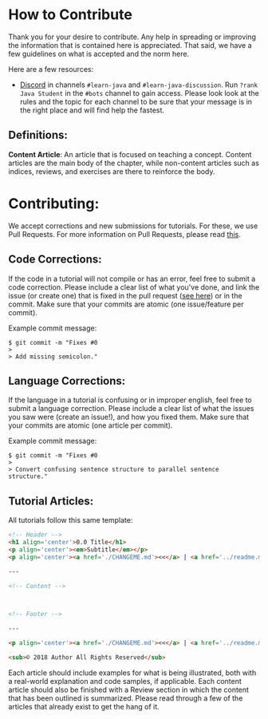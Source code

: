 # How to Contribute

Thank you for your desire to contribute. Any help in spreading or improving the information that is contained here is appreciated. That said, we have a few guidelines on what is accepted and the norm here.

Here are a few resources:
* [Discord](https://discordapp.com/invite/zUbNX9t) in channels `#learn-java` and `#learn-java-discussion`. Run `?rank Java Student` in the `#bots` channel to gain access. Please look look at the rules and the topic for each channel to be sure that your message is in the right place and will find help the fastest.

## Definitions:

**Content Article**: An article that is focused on teaching a concept. Content articles are the main body of the chapter, while non-content articles such as indices, reviews, and exercises are there to reinforce the body.

# Contributing:

We accept corrections and new submissions for tutorials. For these, we use Pull Requests. For more information on Pull Requests, please read [this](https://help.github.com/articles/about-pull-requests/). 

## Code Corrections:

If the code in a tutorial will not compile or has an error, feel free to submit a code correction. Please include a clear list of what you've done, and link the issue (or create one) that is fixed in the pull request ([see here](https://blog.github.com/2013-05-14-closing-issues-via-pull-requests/)) or in the commit. Make sure that your commits are atomic (one issue/feature per commit).

Example commit message:
```
$ git commit -m "Fixes #0
>
> Add missing semicolon."
```

## Language Corrections:

If the language in a tutorial is confusing or in improper english, feel free to submit a language correction. Please include a clear list of what the issues you saw were (create an issue!), and how you fixed them. Make sure that your commits are atomic (one article per commit).

Example commit message:
```
$ git commit -m "Fixes #0
>
> Convert confusing sentence structure to parallel sentence structure."
```

## Tutorial Articles:

All tutorials follow this same template:

```md
<!-- Header -->
<h1 align='center'>0.0 Title</h1>
<p align='center'><em>Subtitle</em></p>
<p align='center'><a href='./CHANGEME.md'><<</a> | <a href='../readme.md'>Index</a> | <a href='./CHANGEME.md'>>></a></p>

---

<!-- Content -->



<!-- Footer -->

---

<p align='center'><a href='./CHANGEME.md'><<</a> | <a href='../readme.md'>Index</a> | <a href='./CHANGEME.md'>>></a></p>

<sub>© 2018 Author All Rights Reserved</sub>
```

Each article should include examples for what is being illustrated, both with a real-world explanation and code samples, if applicable. Each content article should also be finished with a Review section in which the content that has been outlined is summarized. Please read through a few of the articles that already exist to get the hang of it.